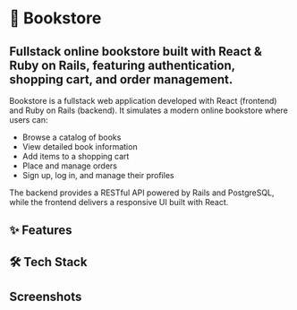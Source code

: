 # 📖 Bookstore
## Fullstack online bookstore built with React &amp; Ruby on Rails, featuring authentication, shopping cart, and order management.

Bookstore is a fullstack web application developed with React (frontend) and Ruby on Rails (backend).
It simulates a modern online bookstore where users can:
- Browse a catalog of books
- View detailed book information
- Add items to a shopping cart
- Place and manage orders
- Sign up, log in, and manage their profiles

The backend provides a RESTful API powered by Rails and PostgreSQL, while the frontend delivers a responsive UI built with React.

## ✨ Features

## 🛠 Tech Stack

## Screenshots
